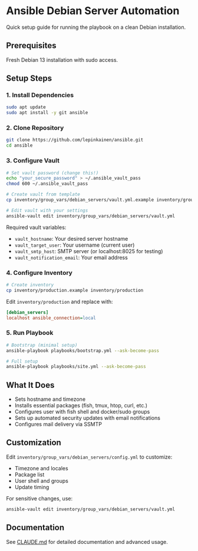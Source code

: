 # Ansible Debian Server Automation

Quick setup guide for running the playbook on a clean Debian installation.

## Prerequisites

Fresh Debian 13 installation with sudo access.

## Setup Steps

### 1. Install Dependencies

```bash
sudo apt update
sudo apt install -y git ansible
```

### 2. Clone Repository

```bash
git clone https://github.com/lepinkainen/ansible.git
cd ansible
```

### 3. Configure Vault

```bash
# Set vault password (change this!)
echo "your_secure_password" > ~/.ansible_vault_pass
chmod 600 ~/.ansible_vault_pass

# Create vault from template
cp inventory/group_vars/debian_servers/vault.yml.example inventory/group_vars/debian_servers/vault.yml

# Edit vault with your settings
ansible-vault edit inventory/group_vars/debian_servers/vault.yml
```

Required vault variables:

- `vault_hostname`: Your desired server hostname
- `vault_target_user`: Your username (current user)
- `vault_smtp_host`: SMTP server (or localhost:8025 for testing)
- `vault_notification_email`: Your email address

### 4. Configure Inventory

```bash
# Create inventory
cp inventory/production.example inventory/production
```

Edit `inventory/production` and replace with:

```ini
[debian_servers]
localhost ansible_connection=local
```

### 5. Run Playbook

```bash
# Bootstrap (minimal setup)
ansible-playbook playbooks/bootstrap.yml --ask-become-pass

# Full setup
ansible-playbook playbooks/site.yml --ask-become-pass
```

## What It Does

- Sets hostname and timezone
- Installs essential packages (fish, tmux, htop, curl, etc.)
- Configures user with fish shell and docker/sudo groups
- Sets up automated security updates with email notifications
- Configures mail delivery via SSMTP

## Customization

Edit `inventory/group_vars/debian_servers/config.yml` to customize:

- Timezone and locales
- Package list
- User shell and groups
- Update timing

For sensitive changes, use:

```bash
ansible-vault edit inventory/group_vars/debian_servers/vault.yml
```

## Documentation

See [CLAUDE.md](CLAUDE.md) for detailed documentation and advanced usage.
